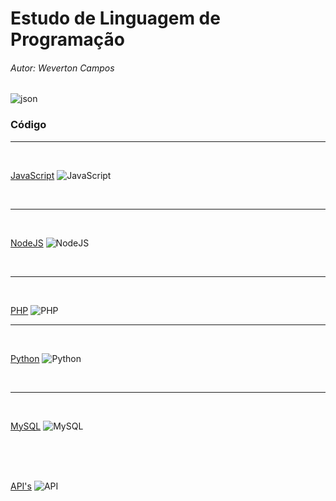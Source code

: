 # Estudo de Linguagem de Programação
###### Autor: Weverton Campos


![json](https://img.icons8.com/ios/50/000000/json.png) 

<!-- ![C](https://img.icons8.com/color/48/000000/c-programming.png)
![Arduino](https://img.icons8.com/fluency/50/000000/arduino.png)
-->

### Código
<hr>
<br>

[JavaScript](https://github.com/wevertoncamposdev/study_programming/tree/main/javascript)
![JavaScript](https://img.icons8.com/color/50/000000/javascript--v1.png)

<br><hr><br>

[NodeJS](https://github.com/wevertoncamposdev/study_programming/tree/main/node)
![NodeJS](https://img.icons8.com/color/48/000000/nodejs.png)

<br><hr><br>

[PHP](https://github.com/wevertoncamposdev/study_programming/tree/main/php)
![PHP](https://img.icons8.com/offices/50/000000/php-logo.png)
<br><hr><br>

[Python](https://github.com/wevertoncamposdev/study_programming/tree/main/python)
![Python](https://img.icons8.com/color/50/000000/python--v1.png)

<br><hr><br>

[MySQL](https://github.com/wevertoncamposdev/study_programming/tree/main/mysql)
![MySQL](https://img.icons8.com/fluency/50/000000/mysql-logo.png)

<br><br><br>

[API's](https://github.com/wevertoncamposdev/study_programming/tree/main/api)
![API](https://img.icons8.com/cotton/48/000000/api.png)

